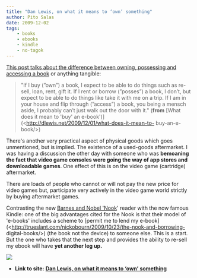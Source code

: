 ```yaml
---
title: "Dan Lewis, on what it means to ‘own’ something"
author: Pito Salas
date: 2009-12-02
tags:
    - books
    - ebooks
    - kindle
    - no-tagok
---
```


[This post talks about the difference between owning, possessing and accessing
a book](<http://dlewis.net/2009/12/01/what-does-it-mean-to-buy-an-e-book/>) or
anything tangible:

> "If I buy (”own”) a book, I expect to be able to do things such as re-sell,
> loan, rent, gift it. If I rent or borrow (”posses”) a book, I don’t, but
> expect to be able to do things like take it with me on a trip. If I am in
> your house and flip through (”access”) a book, you being a mensch aside, I
> probably can’t just walk out the door with it." (**from** [What does it mean
> to 'buy' an e-book')](<http://dlewis.net/2009/12/01/what-does-it-mean-to-
> buy-an-e-book/>)

There's another very practical aspect of physical goods which goes
unmentioned, but is implied. The existence of a used-goods aftermarket. I was
having a discussion the other day with someone who was **bemoaning the fact
that video game consoles were going the way of app stores and downloadable
games**. One effect of this is on the video game (cartridge) aftermarket.

There are loads of people who cannot or will not pay the new price for video
games but, participate very actively in the video game world strictly by
buying aftermarket games.

Contrasting the new [Barnes and Nobel
'Nook](<http://www.barnesandnoble.com/nook/>)' reader with the now famous
Kindle: one of the big advantages cited for the Nook is that their model of
'e-books' includes a scheme to [permit me to lend my
e-book](<http://trueslant.com/nickobourn/2009/10/23/the-nook-and-borrowing-
digital-books/>) (the book not the device) to someone else. This is a start.
But the one who takes that the next step and provides the ability to re-sell
my ebook will have **yet another leg up.**

![](https://i0.wp.com/img.zemanta.com/pixy.gif?w=584)


* **Link to site:** **[Dan Lewis, on what it means to ‘own’ something](None)**
